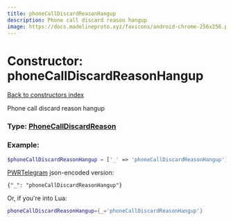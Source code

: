 ```yaml
---
title: phoneCallDiscardReasonHangup
description: Phone call discard reason hangup
image: https://docs.madelineproto.xyz/favicons/android-chrome-256x256.png
---
```

# Constructor: phoneCallDiscardReasonHangup  
[Back to constructors index](index.md)



Phone call discard reason hangup




### Type: [PhoneCallDiscardReason](../types/PhoneCallDiscardReason.md)


### Example:

```php
$phoneCallDiscardReasonHangup = ['_' => 'phoneCallDiscardReasonHangup'];
```  

[PWRTelegram](https://pwrtelegram.xyz) json-encoded version:

```
{"_": "phoneCallDiscardReasonHangup"}
```


Or, if you're into Lua:

```lua
phoneCallDiscardReasonHangup={_='phoneCallDiscardReasonHangup'}

```


